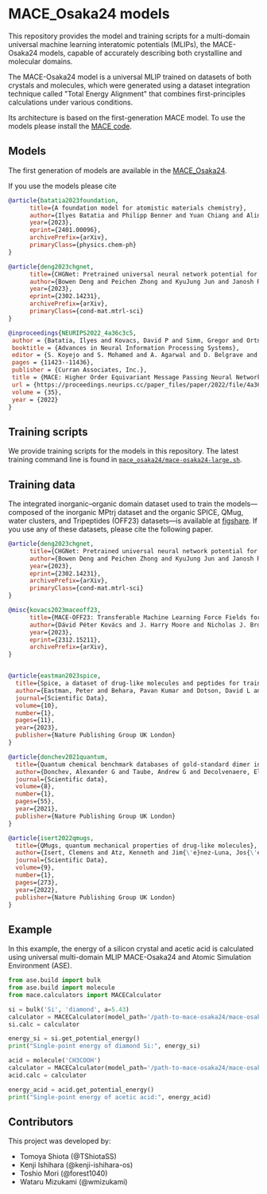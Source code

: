 # MACE_Osaka24 models
This repository provides the model and training scripts for a multi-domain universal machine learning interatomic potentials (MLIPs), the MACE-Osaka24 models, capable of accurately describing both crystalline and molecular domains.

The MACE-Osaka24 model is a universal MLIP trained on datasets of both crystals and molecules, which were generated using a dataset integration technique called "Total Energy Alignment" that combines first-principles calculations under various conditions. 

Its architecture is based on the first-generation MACE model. To use the models please install the [MACE code](https://github.com/ACEsuit/mace).

## Models

The first generation of models are available in the [MACE_Osaka24](https://github.com/TShiotaSS/mace_osaka24/releases/tag/v0.0.1).

If you use the models please cite

```bib
@article{batatia2023foundation,
      title={A foundation model for atomistic materials chemistry},
      author={Ilyes Batatia and Philipp Benner and Yuan Chiang and Alin M. Elena and Dávid P. Kovács and Janosh Riebesell and Xavier R. Advincula and Mark Asta and William J. Baldwin and Noam Bernstein and Arghya Bhowmik and Samuel M. Blau and Vlad Cărare and James P. Darby and Sandip De and Flaviano Della Pia and Volker L. Deringer and Rokas Elijošius and Zakariya El-Machachi and Edvin Fako and Andrea C. Ferrari and Annalena Genreith-Schriever and Janine George and Rhys E. A. Goodall and Clare P. Grey and Shuang Han and Will Handley and Hendrik H. Heenen and Kersti Hermansson and Christian Holm and Jad Jaafar and Stephan Hofmann and Konstantin S. Jakob and Hyunwook Jung and Venkat Kapil and Aaron D. Kaplan and Nima Karimitari and Namu Kroupa and Jolla Kullgren and Matthew C. Kuner and Domantas Kuryla and Guoda Liepuoniute and Johannes T. Margraf and Ioan-Bogdan Magdău and Angelos Michaelides and J. Harry Moore and Aakash A. Naik and Samuel P. Niblett and Sam Walton Norwood and Niamh O'Neill and Christoph Ortner and Kristin A. Persson and Karsten Reuter and Andrew S. Rosen and Lars L. Schaaf and Christoph Schran and Eric Sivonxay and Tamás K. Stenczel and Viktor Svahn and Christopher Sutton and Cas van der Oord and Eszter Varga-Umbrich and Tejs Vegge and Martin Vondrák and Yangshuai Wang and William C. Witt and Fabian Zills and Gábor Csányi},
      year={2023},
      eprint={2401.00096},
      archivePrefix={arXiv},
      primaryClass={physics.chem-ph}
}

@article{deng2023chgnet,
      title={CHGNet: Pretrained universal neural network potential for charge-informed atomistic modeling},
      author={Bowen Deng and Peichen Zhong and KyuJung Jun and Janosh Riebesell and Kevin Han and Christopher J. Bartel and Gerbrand Ceder},
      year={2023},
      eprint={2302.14231},
      archivePrefix={arXiv},
      primaryClass={cond-mat.mtrl-sci}
}

@inproceedings{NEURIPS2022_4a36c3c5,
 author = {Batatia, Ilyes and Kovacs, David P and Simm, Gregor and Ortner, Christoph and Csanyi, Gabor},
 booktitle = {Advances in Neural Information Processing Systems},
 editor = {S. Koyejo and S. Mohamed and A. Agarwal and D. Belgrave and K. Cho and A. Oh},
 pages = {11423--11436},
 publisher = {Curran Associates, Inc.},
 title = {MACE: Higher Order Equivariant Message Passing Neural Networks for Fast and Accurate Force Fields},
 url = {https://proceedings.neurips.cc/paper_files/paper/2022/file/4a36c3c51af11ed9f34615b81edb5bbc-Paper-Conference.pdf},
 volume = {35},
 year = {2022}
}
```

## Training scripts

We provide training scripts for the models in this repository. The latest training command line is found in [`mace_osaka24/mace-osaka24-large.sh`](mace_osaka24/mace-osaka24-large.sh).

## Training data

The integrated inorganic–organic domain dataset used to train the models—composed of the inorganic MPtrj dataset and the organic SPICE, QMug, water clusters, and Tripeptides (OFF23) datasets—is available at [figshare](). If you use any of these datasets, please cite the following paper.

```bib
@article{deng2023chgnet,
      title={CHGNet: Pretrained universal neural network potential for charge-informed atomistic modeling},
      author={Bowen Deng and Peichen Zhong and KyuJung Jun and Janosh Riebesell and Kevin Han and Christopher J. Bartel and Gerbrand Ceder},
      year={2023},
      eprint={2302.14231},
      archivePrefix={arXiv},
      primaryClass={cond-mat.mtrl-sci}
}

@misc{kovacs2023maceoff23,
      title={MACE-OFF23: Transferable Machine Learning Force Fields for Organic Molecules}, 
      author={Dávid Péter Kovács and J. Harry Moore and Nicholas J. Browning and Ilyes Batatia and Joshua T. Horton and Venkat Kapil and William C. Witt and Ioan-Bogdan Magdău and Daniel J. Cole and Gábor Csányi},
      year={2023},
      eprint={2312.15211},
      archivePrefix={arXiv},
}


@article{eastman2023spice,
  title={Spice, a dataset of drug-like molecules and peptides for training machine learning potentials},
  author={Eastman, Peter and Behara, Pavan Kumar and Dotson, David L and Galvelis, Raimondas and Herr, John E and Horton, Josh T and Mao, Yuezhi and Chodera, John D and Pritchard, Benjamin P and Wang, Yuanqing and others},
  journal={Scientific Data},
  volume={10},
  number={1},
  pages={11},
  year={2023},
  publisher={Nature Publishing Group UK London}
}

@article{donchev2021quantum,
  title={Quantum chemical benchmark databases of gold-standard dimer interaction energies},
  author={Donchev, Alexander G and Taube, Andrew G and Decolvenaere, Elizabeth and Hargus, Cory and McGibbon, Robert T and Law, Ka-Hei and Gregersen, Brent A and Li, Je-Luen and Palmo, Kim and Siva, Karthik and others},
  journal={Scientific data},
  volume={8},
  number={1},
  pages={55},
  year={2021},
  publisher={Nature Publishing Group UK London}
}

@article{isert2022qmugs,
  title={QMugs, quantum mechanical properties of drug-like molecules},
  author={Isert, Clemens and Atz, Kenneth and Jim{\'e}nez-Luna, Jos{\'e} and Schneider, Gisbert},
  journal={Scientific Data},
  volume={9},
  number={1},
  pages={273},
  year={2022},
  publisher={Nature Publishing Group UK London}
}
```

## Example

In this example, the energy of a silicon crystal and acetic acid is calculated using universal multi-domain MLIP MACE-Osaka24 and Atomic Simulation Environment (ASE).

```python
from ase.build import bulk
from ase.build import molecule
from mace.calculators import MACECalculator

si = bulk('Si', 'diamond', a=5.43)
calculator = MACECalculator(model_path='/path-to-mace-osaka24/mace-osaka24-large.model', device='cpu')
si.calc = calculator 

energy_si = si.get_potential_energy()
print("Single-point energy of diamond Si:", energy_si)

acid = molecule('CH3COOH')
calculator = MACECalculator(model_path='/path-to-mace-osaka24/mace-osaka24-large.model', device='cpu')
acid.calc = calculator 

energy_acid = acid.get_potential_energy()
print("Single-point energy of acetic acid:", energy_acid)
```

## Contributors
This project was developed by:

- Tomoya Shiota (@TShiotaSS) 
- Kenji Ishihara (@kenji-ishihara-os)  
- Toshio Mori (@forest1040)
- Wataru Mizukami (@wmizukami)
